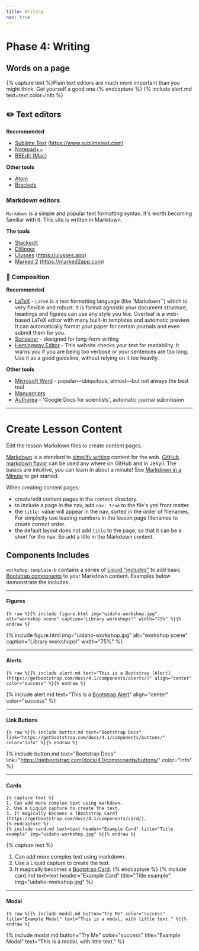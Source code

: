 ```yaml
---
title: Writing
nav: true
---
```


# Phase 4: Writing

## Words on a page

{% capture text %}Plain text editors are much more important than you might think. Get yourself a good one.{% endcapture %}
{% include alert.md text=text color=info %}

## ✏️ Text editors

**Recommended**
 - [Sublime Text](Windows) (https://www.sublimetext.com)
 - [Notepad++](https://notepad-plus-plus.org/)
 - [BBEdit (Mac)](https://www.barebones.com/products/bbedit/)

**Other tools**
 - [Atom](https://atom.io)
 - [Brackets](http://brackets.io)

### Markdown editors

`Markdown` is a simple and popular text formatting syntax. It's worth becoming familiar with it. This site is written in Markdown.

**The tools**
 - [Stackedit](https://stackedit.io)
 - [Dillinger](https://dillinger.io)
 - [Ulysses](Mac/iOS) (https://ulysses.app)
 - [Marked 2](Mac) (https://marked2app.com)

### 📓 Composition

**Recommended**

 - [LaTeX](https://www.overleaf.com) - `LaTeX` is a text formatting language (like `Markdown``) which is very flexible and robust. It is format agnostic your document structure, headings and figures can use any style you like. Overleaf is a web-based LaTeX editor with many built-in templates and automatic preview. It can automatically format your paper for certain journals and even submit them for you.
 - [Scrivener](https://www.literatureandlatte.com/scrivener/) - designed for long-form writing
 - [Hemingway Editor](http://hemingwayapp.com/) - This website checks your text for readability. It warns you if you are being too verbose or your sentences are too long. Use it as a good guideline, without relying on it too heavily. 

**Other tools**

 - [Microsoft Word](https://www.office.com) - popular—ubiquitous, almost—but not always the best tool
 - [Manuscripts](https://www.manuscriptsapp.com)
 - [Authorea](https://www.authorea.com) - 'Google Docs for scientists', automatic journal submission
 
 ---
 

# Create Lesson Content

Edit the lesson Markdown files to create content pages.

[Markdown](https://daringfireball.net/projects/markdown/) is a standard to [simplify writing](https://evanwill.github.io/_drafts/notes/writing-markdown.html) content for the web. 
[GitHub markdown flavor](https://help.github.com/articles/basic-writing-and-formatting-syntax/) can be used any where on GitHub and in Jekyll.
The basics are intuitive, you can learn in about a minute!
See [Markdown in a Minute](https://evanwill.github.io/_drafts/notes/markdown-minute.html) to get started.

When creating content pages:

- create/edit content pages in the `content` directory.
- to include a page in the nav, add `nav: true` to the file's yml front matter.
- the `title:` value will appear in the nav, sorted in the order of filenames. For simplicity use leading numbers in the lesson page filenames to create correct order.
- the default layout does not add `title` to the page, so that it can be a short for the nav. So add a title in the Markdown content.

## Components Includes

`workshop-template-b` contains a series of [Liquid "includes"](https://jekyllrb.com/docs/includes/) to add basic [Bootstrap components](https://getbootstrap.com/docs/4.1/components/) to your Markdown content.
Examples below demonstrate the includes.

--------

#### Figures 

`{% raw %}{% include figure.html img="uidaho-workshop.jpg" alt="workshop scene" caption="Library workshops!" width="75%" %}{% endraw %}`

{% include figure.html img="uidaho-workshop.jpg" alt="workshop scene" caption="Library workshops!" width="75%" %}

----------

#### Alerts

`{% raw %}{% include alert.md text="This is a Bootstrap [Alert](https://getbootstrap.com/docs/4.1/components/alerts/)" align="center" color="success" %}{% endraw %}`

{% include alert.md text="This is a [Bootstrap Alert](https://getbootstrap.com/docs/4.1/components/alerts/)" align="center" color="success" %}

-----------

#### Link Buttons 

`{% raw %}{% include button.md text="Bootstrap Docs" link="https://getbootstrap.com/docs/4.1/components/buttons/" color="info" %}{% endraw %}`

{% include button.md text="Bootstrap Docs" link="https://getbootstrap.com/docs/4.1/components/buttons/" color="info" %}

---------

#### Cards

```{% raw %}
{% capture text %}
1. Can add more complex text using markdown.
2. Use a Liquid capture to create the text.
3. It magically becomes a [Bootstrap Card](https://getbootstrap.com/docs/4.1/components/card/).
{% endcapture %}
{% include card.md text=text header="Example Card" title="Title example" img="uidaho-workshop.jpg" %}{% endraw %}
```

{% capture text %}
1. Can add more complex text using markdown.
2. Use a Liquid capture to create the text.
3. It magically becomes a [Bootstrap Card](https://getbootstrap.com/docs/4.1/components/card/).
{% endcapture %}
{% include card.md text=text header="Example Card" title="Title example" img="uidaho-workshop.jpg" %}

------------

#### Modal

`{% raw %}{% include modal.md button="Try Me" color="success" title="Example Modal" text="This is a modal, with little text." %}{% endraw %}`

{% include modal.md button="Try Me" color="success" title="Example Modal" text="This is a modal, with little text." %}
